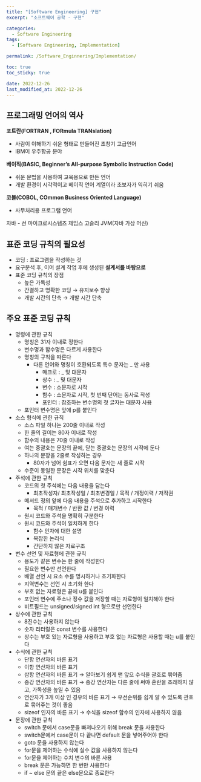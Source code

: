 ```yaml
---
title: "[Software Engineering] 구현"
excerpt: "소프트웨어 공학 - 구현"

categories: 
  - Software Engineering
tags:
  - [Software Engineering, Implementation]

permalink: /Software_Enginnering/Implementation/

toc: true
toc_sticky: true

date: 2022-12-26
last_modified_at: 2022-12-26
---
```

## 프로그래밍 언어의 역사

**포트란(FORTRAN , FORmula TRANslation)**

- 사람이 이해하기 쉬운 형태로 만들어진 초창기 고급언어
- IBM이 우주항공 분야

**베이직(BASIC, Beginner’s All-purpose Symbolic Instruction Code)**

- 쉬운 문법을 사용하여 교육용으로 만든 언어
- 개발 환경이 시각적이고 베이직 언어 계열이라 초보자가 익히기 쉬움

**코볼(COBOL, COmmon Business Oriented Language)**

- 사무처리용 프로그램 언어

자바 - 선 마이크로시스템즈 제임스 고슬리 JVM(자바 가상 머신)

## 표준 코딩 규칙의 필요성

- 코딩 : 프로그램을 작성하는 것
- 요구분석 후, 이어 설계 작업 후에 생성된 **설계서를 바탕으로**
- 표준 코딩 규칙의 장점
    - 높은 가독성
    - 간결하고 명확한 코딩 → 유지보수 향상
    - 개발 시간의 단축 → 개발 시간 단축

## 주요 표준 코딩 규칙

- 명령에 관한 규칙
    - 명칭은 31자 이내로 정한다
    - 변수명과 함수명은 다르게 사용한다
    - 명칭의 규칙을 따른다
        - 다른 언어와 명칭이 호환되도록 특수 문자는 _ 만 사용
            - 매크로 : _ 및 대문자
            - 상수 : _ 및 대문자
            - 변수 : 소문자로 시작
            - 함수 : 소문자로 시작, 첫 번째 단어는 동사로 작성
            - 포인터 : 참조하는 변수명의 첫 글자는 대문자 사용
    - 포인터 변수명은 앞에 p를 붙인다
- 소스 형식에 관한 규칙
    - 소스 파일 하나는 200줄 이내로 작성
    - 한 줄의 길이는 80자 이내로 작성
    - 함수의 내용은 70줄 이내로 작성
    - 여는 중괄호는 문장의 끝에, 닫는 중괄호는 문장의 시작에 둔다
    - 하나의 문장을 2줄로 작성하는 경우
        - 80자가 넘어 쉼표가 오면 다음 문자는 새 줄로 시작
    - 수준이 동일한 문장은 시작 위치를 맞춘다
- 주석에 관한 규칙
    - 코드의 첫 주석에는 다음 내용을 담는다
        - 최초작성자/ 최초작성일 / 최초변경일 / 목적 / 개정이력 / 저작권
    - 메서드 정의 앞에 다음 내용을 주석으로 추가하고 시작한다
        - 목적 / 매개변수 /  반환 값 /  변경 이력
    - 원시 코드와 주석을 명확히 구분한다
    - 원시 코드와 주석이 일치하게 한다
        - 함수 인자에 대한 설명
        - 복잡한 논리식
        - 간단하지 않은 자료구조
- 변수 선언 및 자료형에 관한 규칙
    - 용도가 같은 변수는 한 줄에 작성한다
    - 필요한 변수만 선언한다
    - 배열 선언 시 요소 수를 명시하거나 초기화한다
    - 지역변수는 선언 시 초기화 한다
    - 부호 없는 자료형은 끝에 u를 붙인다
    - 포인터 변수에 주소나 정수 값을 저장할 때는 자료형이 일치해야 한다
    - 비트필드는 unsigned/signed int 형으로만 선언한다
- 상수에 관한 규칙
    - 8진수는 사용하지 않는다
    - 숫자 리터럴은 const 변수를 사용한다
    - 상수는 부호 있는 자료형을 사용하고 부호 없는 자료형은 사용할 때는 u를 붙인다
- 수식에 관한 규칙
    - 단항 연산자의 바른 표기
    - 이항 연산자의 바른 표기
    - 삼항 연산자의 바른 표기 → 알아보기 쉽게 맨 앞으 수식을 괄호로 묶어줌
    - 증강 연산자의 바른 표기 → 증강 연산자는 다른 줄에 써야 혼란을 초래하지 않고, 가독성을 높일 수 있음
    - 연산자가 3개 이상 인 경우의 바른 표기 → 우선순위를 쉽게 알 수 있도록 관호로 묶어주는 것이 좋음
    - sizeof 인자의 바른 표기 → 수식을 sizeof 함수의 인자에 사용하지 않음
- 문장에 관한 규칙
    - switch 문에서 case문을 빠져나오기 위해 break 문을 사용한다
    - switch문에서 case문이 다 끝나면 default 문을 넣어주어야 한다
    - goto 문을 사용하지 않는다
    - for문을 제어하는 수식에 실수 값을 사용하지 않는다
    - for문을 제어하는 수치 변수의 바른 사용
    - break 문은 가능하면 한 번만 사용한다
    - if ~ else 문의 끝은 else문으로 종료한다